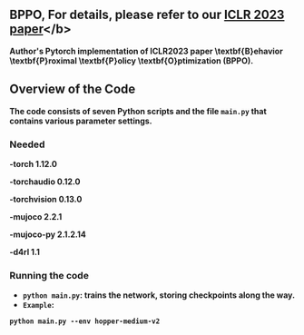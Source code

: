 ## BPPO, For details, please refer to our <b>[ICLR 2023 paper](https://openreview.net/forum?id=3c13LptpIph&referrer=%5Bthe%20profile%20of%20Kun%20LEI%5D(%2Fprofile%3Fid%3D~Kun_LEI1))</b> 
Author's Pytorch implementation of ICLR2023 paper \textbf{B}ehavior \textbf{P}roximal \textbf{P}olicy \textbf{O}ptimization (BPPO).


## Overview of the Code
The code consists of seven Python scripts and the file `main.py` that contains various parameter settings.
### Needed
-torch                         1.12.0

-torchaudio                    0.12.0

-torchvision                   0.13.0

-mujoco                        2.2.1

-mujoco-py                     2.1.2.14

-d4rl                          1.1
### Running the code
- `python main.py`: trains the network, storing checkpoints along the way.
- `Example`: 
```
python main.py --env hopper-medium-v2 
```
